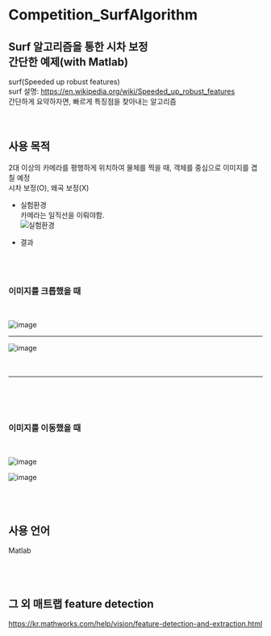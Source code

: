 # Competition_SurfAlgorithm  
  
## Surf 알고리즘을 통한 시차 보정 <br> 간단한 예제(with Matlab)  
surf(Speeded up robust features)  
surf 설명: https://en.wikipedia.org/wiki/Speeded_up_robust_features  
간단하게 요약하자면, 빠르게 특징점을 찾아내는 알고리즘  
<br><br>

## 사용 목적  
2대 이상의 카메라를 평행하게 위치하여 물체를 찍을 때, 객체를 중심으로 이미지를 겹칠 예정  
시차 보정(O), 왜곡 보정(X)  
  
  - 실험환경  
  카메라는 일직선을 이뤄야함.  
![실험환경](https://user-images.githubusercontent.com/35206992/103025145-8859e080-4594-11eb-9451-51754dd57d55.png)  
  
  
  - 결과    
<br><br><br>
  ### 이미지를 크롭했을 때
<br>

![image](https://user-images.githubusercontent.com/35206992/103025503-4bdab480-4595-11eb-90e0-ddd0d14ce2b5.png)

---

![image](https://user-images.githubusercontent.com/35206992/103025492-44b3a680-4595-11eb-83eb-2cf45225d350.png)
<br><br><br>

---

<br><br><br>
  ### 이미지를 이동했을 때
<br>

![image](https://user-images.githubusercontent.com/35206992/123571471-3c1e8000-d805-11eb-8f71-6272ce182f95.png)

![image](https://user-images.githubusercontent.com/35206992/123571860-1776d800-d806-11eb-81db-771b5b7becf2.png)
<br><br><br><br>

## 사용 언어  
Matlab <br> 
<br>
<br>
<br>

## 그 외 매트랩 feature detection  
https://kr.mathworks.com/help/vision/feature-detection-and-extraction.html
<br>
<br>
<br>
<br>
<br>


